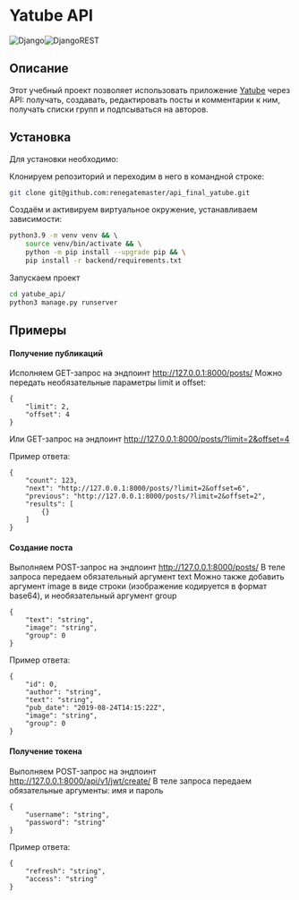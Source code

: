 # Yatube API
![Django](https://img.shields.io/badge/django-%23092E20.svg?style=for-the-badge&logo=django&logoColor=white)![DjangoREST](https://img.shields.io/badge/DJANGO-REST-ff1709?style=for-the-badge&logo=django&logoColor=white&color=ff1709&labelColor=gray)
## Описание

Этот учебный проект позволяет использовать приложение [Yatube](https://github.com/renegatemaster/Yatube) через API: получать, создавать, редактировать посты и комментарии к ним, получать списки групп и подпсываться на авторов.

## Установка

Для установки необходимо:

Клонируем репозиторий и переходим в него в командной строке:

```bash
git clone git@github.com:renegatemaster/api_final_yatube.git
```

Cоздаём и активируем виртуальное окружение, устанавливаем зависимости:

```bash
python3.9 -m venv venv && \ 
    source venv/bin/activate && \
    python -m pip install --upgrade pip && \
    pip install -r backend/requirements.txt
```

Запускаем проект 

```bash
cd yatube_api/
python3 manage.py runserver
```

## Примеры

#### Получение публикаций

Исполняем GET-запрос на эндпоинт http://127.0.0.1:8000/posts/
Можно передать необязательные параметры limit и offset:
```
{
    "limit": 2,
    "offset": 4
}
```
Или GET-запрос на эндпоинт http://127.0.0.1:8000/posts/?limit=2&offset=4

Пример ответа:
```
{
    "count": 123,
    "next": "http://127.0.0.1:8000/posts/?limit=2&offset=6",
    "previous": "http://127.0.0.1:8000/posts/?limit=2&offset=2",
    "results": [
        {}
    ]
}
```
#### Создание поста

Выполняем POST-запрос на эндпоинт http://127.0.0.1:8000/posts/
В теле запроса передаем обязательный аргумент text
Можно также добавить аргумент image в виде строки (изображение кодируется в формат base64),
и необязательный аргумент group  
```
{
    "text": "string",
    "image": "string",
    "group": 0
}
```
Пример ответа:
```
{
    "id": 0,
    "author": "string",
    "text": "string",
    "pub_date": "2019-08-24T14:15:22Z",
    "image": "string",
    "group": 0
}
```
#### Получение токена

Выполняем POST-запрос на эндпоинт http://127.0.0.1:8000/api/v1/jwt/create/
В теле запроса передаем обязательные аргументы: имя и пароль
```
{
    "username": "string",
    "password": "string"
}
```
Пример ответа:
```
{
    "refresh": "string",
    "access": "string"
}
```
